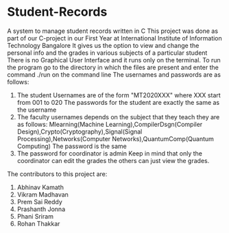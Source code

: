 # Student-Records
A system to manage student records written in C
This project was done as part of our C-project in our First Year at International Institute of Information Technology Bangalore
It gives us the option to view and change the personal info and the grades in various subjects of a particular student
There is no Graphical User Interface and it runs only on the terminal.
To run the program go to the directory in which the files are present and enter the command ./run on the command line
The usernames and passwords are as follows:
1. The student Usernames are of the form "MT2020XXX" where XXX start from 001 to 020
   The passwords for the student are exactly the same as the username
2. The faculty usernames depends on the subject that they teach 
they are as follows: Mlearning(Machine Learning),CompilerDsgn(Compiler Design),Crypto(Cryptography),Signal(Signal Processing),Networks(Computer Networks),QuantumComp(Quantum Computing)
   The password is the same
3. The password for coordinator is admin
Keep in mind that only the coordinator can edit the grades the others can just view the grades.

The contributors to this project are:
1. Abhinav Kamath
2. Vikram Madhavan
3. Prem Sai Reddy
4. Prashanth Jonna
5. Phani Sriram
6. Rohan Thakkar

